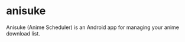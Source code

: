 anisuke
=======

Anisuke (Anime Scheduler) is an Android app for managing your anime download list.
